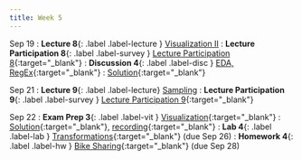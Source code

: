 ```yaml
---
title: Week 5
---
```


Sep 19
: **Lecture 8**{: .label .label-lecture } [Visualization II](lecture/lec08)
: **Lecture Participation 8**{: .label .label-survey } [Lecture Participation 8](https://app.sli.do/event/42VmJQGqWiBckkwucLrEPz/embed/polls/ecb6280c-bad8-4f33-a27c-9b290e2a3fd7){:target="\_blank"}
: **Discussion 4**{: .label .label-disc } [EDA, RegEx](https://drive.google.com/file/d/1fHRf9yWtCvnFxdyKSaVdu7bmjtp3hl51/view?usp=sharing){:target="\_blank"}
    : [Solution](https://drive.google.com/file/d/1QNQVH4miXIKUH7HQ2BUe4j6YInDvD6Cr/view?usp=sharing){:target="\_blank"}

Sep 21
: **Lecture 9**{: .label .label-lecture} [Sampling](lecture/lec09)
: **Lecture Participation 9**{: .label .label-survey } [Lecture Participation 9](https://app.sli.do/event/rQejYaK3Q7G16jR2a5uXqE/embed/polls/02380580-69da-4afa-af0d-f408c8a67204){:target="_blank"}

Sep 22
: **Exam Prep 3**{: .label .label-vit } [Visualization](https://drive.google.com/file/d/1cLd-jts3PrfdedO2pStH2SYOPlfE_DFj/view?usp=sharing){:target="_blank"}
    : [Solution](https://drive.google.com/file/d/1a7qhYVaTsQLraYMsxDSQ71TbJX0cmaJv/view?usp=sharing){:target="_blank"}, [recording](https://youtu.be/hvmK_0vdsCo){:target="_blank"}
: **Lab 4**{: .label .label-lab } [Transformations](https://data100.datahub.berkeley.edu/hub/user-redirect/git-pull?repo=https%3A%2F%2Fgithub.com%2FDS-100%2Ffa23-student&urlpath=lab%2Ftree%2Ffa23-student%2Flab%2Flab04%2Flab04.ipynb&branch=main){:target="_blank"} (due Sep 26)
: **Homework 4**{: .label .label-hw } [Bike Sharing](https://data100.datahub.berkeley.edu/hub/user-redirect/git-pull?repo=https%3A%2F%2Fgithub.com%2FDS-100%2Ffa23-student&urlpath=lab%2Ftree%2Ffa23-student%2Fhw%2Fhw04%2Fhw04.ipynb&branch=main){:target="_blank"} (due Sep 28)

